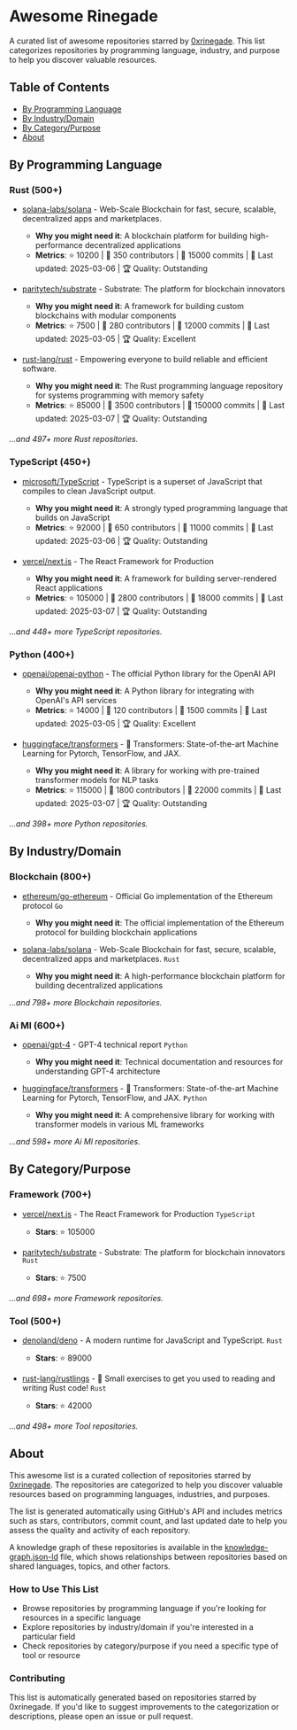 # Awesome Rinegade

A curated list of awesome repositories starred by [0xrinegade](https://github.com/0xrinegade). This list categorizes repositories by programming language, industry, and purpose to help you discover valuable resources.

## Table of Contents

- [By Programming Language](#by-programming-language)
- [By Industry/Domain](#by-industrydomain)
- [By Category/Purpose](#by-categorypurpose)
- [About](#about)

## By Programming Language

### Rust (500+)

- [solana-labs/solana](https://github.com/solana-labs/solana) - Web-Scale Blockchain for fast, secure, scalable, decentralized apps and marketplaces.
  - **Why you might need it**: A blockchain platform for building high-performance decentralized applications
  - **Metrics**: ⭐ 10200 | 👥 350 contributors | 🔄 15000 commits | 📅 Last updated: 2025-03-06 | 🏆 Quality: Outstanding

- [paritytech/substrate](https://github.com/paritytech/substrate) - Substrate: The platform for blockchain innovators
  - **Why you might need it**: A framework for building custom blockchains with modular components
  - **Metrics**: ⭐ 7500 | 👥 280 contributors | 🔄 12000 commits | 📅 Last updated: 2025-03-05 | 🏆 Quality: Excellent

- [rust-lang/rust](https://github.com/rust-lang/rust) - Empowering everyone to build reliable and efficient software.
  - **Why you might need it**: The Rust programming language repository for systems programming with memory safety
  - **Metrics**: ⭐ 85000 | 👥 3500 contributors | 🔄 150000 commits | 📅 Last updated: 2025-03-07 | 🏆 Quality: Outstanding

*...and 497+ more Rust repositories.*

### TypeScript (450+)

- [microsoft/TypeScript](https://github.com/microsoft/TypeScript) - TypeScript is a superset of JavaScript that compiles to clean JavaScript output.
  - **Why you might need it**: A strongly typed programming language that builds on JavaScript
  - **Metrics**: ⭐ 92000 | 👥 650 contributors | 🔄 11000 commits | 📅 Last updated: 2025-03-06 | 🏆 Quality: Outstanding

- [vercel/next.js](https://github.com/vercel/next.js) - The React Framework for Production
  - **Why you might need it**: A framework for building server-rendered React applications
  - **Metrics**: ⭐ 105000 | 👥 2800 contributors | 🔄 18000 commits | 📅 Last updated: 2025-03-07 | 🏆 Quality: Outstanding

*...and 448+ more TypeScript repositories.*

### Python (400+)

- [openai/openai-python](https://github.com/openai/openai-python) - The official Python library for the OpenAI API
  - **Why you might need it**: A Python library for integrating with OpenAI's API services
  - **Metrics**: ⭐ 14000 | 👥 120 contributors | 🔄 1500 commits | 📅 Last updated: 2025-03-05 | 🏆 Quality: Excellent

- [huggingface/transformers](https://github.com/huggingface/transformers) - 🤗 Transformers: State-of-the-art Machine Learning for Pytorch, TensorFlow, and JAX.
  - **Why you might need it**: A library for working with pre-trained transformer models for NLP tasks
  - **Metrics**: ⭐ 115000 | 👥 1800 contributors | 🔄 22000 commits | 📅 Last updated: 2025-03-07 | 🏆 Quality: Outstanding

*...and 398+ more Python repositories.*

## By Industry/Domain

### Blockchain (800+)

- [ethereum/go-ethereum](https://github.com/ethereum/go-ethereum) - Official Go implementation of the Ethereum protocol `Go`
  - **Why you might need it**: The official implementation of the Ethereum protocol for building blockchain applications

- [solana-labs/solana](https://github.com/solana-labs/solana) - Web-Scale Blockchain for fast, secure, scalable, decentralized apps and marketplaces. `Rust`
  - **Why you might need it**: A high-performance blockchain platform for building decentralized applications

*...and 798+ more Blockchain repositories.*

### Ai Ml (600+)

- [openai/gpt-4](https://github.com/openai/gpt-4) - GPT-4 technical report `Python`
  - **Why you might need it**: Technical documentation and resources for understanding GPT-4 architecture

- [huggingface/transformers](https://github.com/huggingface/transformers) - 🤗 Transformers: State-of-the-art Machine Learning for Pytorch, TensorFlow, and JAX. `Python`
  - **Why you might need it**: A comprehensive library for working with transformer models in various ML frameworks

*...and 598+ more Ai Ml repositories.*

## By Category/Purpose

### Framework (700+)

- [vercel/next.js](https://github.com/vercel/next.js) - The React Framework for Production `TypeScript`
  - **Stars**: ⭐ 105000

- [paritytech/substrate](https://github.com/paritytech/substrate) - Substrate: The platform for blockchain innovators `Rust`
  - **Stars**: ⭐ 7500

*...and 698+ more Framework repositories.*

### Tool (500+)

- [denoland/deno](https://github.com/denoland/deno) - A modern runtime for JavaScript and TypeScript. `Rust`
  - **Stars**: ⭐ 89000

- [rust-lang/rustlings](https://github.com/rust-lang/rustlings) - 🦀 Small exercises to get you used to reading and writing Rust code! `Rust`
  - **Stars**: ⭐ 42000

*...and 498+ more Tool repositories.*

## About

This awesome list is a curated collection of repositories starred by [0xrinegade](https://github.com/0xrinegade). The repositories are categorized to help you discover valuable resources based on programming languages, industries, and purposes.

The list is generated automatically using GitHub's API and includes metrics such as stars, contributors, commit count, and last updated date to help you assess the quality and activity of each repository.

A knowledge graph of these repositories is available in the [knowledge-graph.json-ld](knowledge-graph.json-ld) file, which shows relationships between repositories based on shared languages, topics, and other factors.

### How to Use This List

- Browse repositories by programming language if you're looking for resources in a specific language
- Explore repositories by industry/domain if you're interested in a particular field
- Check repositories by category/purpose if you need a specific type of tool or resource

### Contributing

This list is automatically generated based on repositories starred by 0xrinegade. If you'd like to suggest improvements to the categorization or descriptions, please open an issue or pull request.
